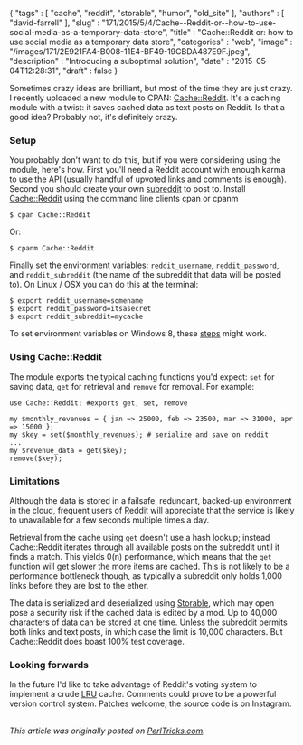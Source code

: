 {
   "tags" : [
      "cache",
      "reddit",
      "storable",
      "humor",
      "old_site"
   ],
   "authors" : [
      "david-farrell"
   ],
   "slug" : "171/2015/5/4/Cache--Reddit-or--how-to-use-social-media-as-a-temporary-data-store",
   "title" : "Cache::Reddit or: how to use social media as a temporary data store",
   "categories" : "web",
   "image" : "/images/171/2E921FA4-B008-11E4-BF49-19CBDA487E9F.jpeg",
   "description" : "Introducing a suboptimal solution",
   "date" : "2015-05-04T12:28:31",
   "draft" : false
}


Sometimes crazy ideas are brilliant, but most of the time they are just crazy. I recently uploaded a new module to CPAN: [Cache::Reddit](https://metacpan.org/pod/Cache::Reddit). It's a caching module with a twist: it saves cached data as text posts on Reddit. Is that a good idea? Probably not, it's definitely crazy.

### Setup

You probably don't want to do this, but if you were considering using the module, here's how. First you'll need a Reddit account with enough karma to use the API (usually handful of upvoted links and comments is enough). Second you should create your own [subreddit](http://www.reddit.com/subreddits/create/) to post to. Install [Cache::Reddit](https://metacpan.org/pod/Cache::Reddit) using the command line clients cpan or cpanm

``` prettyprint
$ cpan Cache::Reddit
```

Or:

``` prettyprint
$ cpanm Cache::Reddit
```

Finally set the environment variables: `reddit_username`, `reddit_password`, and `reddit_subreddit` (the name of the subreddit that data will be posted to). On Linux / OSX you can do this at the terminal:

``` prettyprint
$ export reddit_username=somename
$ export reddit_password=itsasecret
$ export reddit_subreddit=mycache
```

To set environment variables on Windows 8, these [steps](http://winaero.com/blog/how-to-edit-environment-variables-quickly-in-windows-8-1-and-windows-8/) might work.

### Using Cache::Reddit

The module exports the typical caching functions you'd expect: `set` for saving data, `get` for retrieval and `remove` for removal. For example:

``` prettyprint
use Cache::Reddit; #exports get, set, remove

my $monthly_revenues = { jan => 25000, feb => 23500, mar => 31000, apr => 15000 };
my $key = set($monthly_revenues); # serialize and save on reddit
...
my $revenue_data = get($key);
remove($key);
```

### Limitations

Although the data is stored in a failsafe, redundant, backed-up environment in the cloud, frequent users of Reddit will appreciate that the service is likely to unavailable for a few seconds multiple times a day.

Retrieval from the cache using `get` doesn't use a hash lookup; instead Cache::Reddit iterates through all available posts on the subreddit until it finds a match. This yields 0(n) performance, which means that the `get` function will get slower the more items are cached. This is not likely to be a performance bottleneck though, as typically a subreddit only holds 1,000 links before they are lost to the ether.

The data is serialized and deserialized using [Storable](https://metacpan.org/pod/Storable), which may open pose a security risk if the cached data is edited by a mod. Up to 40,000 characters of data can be stored at one time. Unless the subreddit permits both links and text posts, in which case the limit is 10,000 characters. But Cache::Reddit does boast 100% test coverage.

### Looking forwards

In the future I'd like to take advantage of Reddit's voting system to implement a crude [LRU](https://en.wikipedia.org/wiki/Least_Recently_Used#LRU) cache. Comments could prove to be a powerful version control system. Patches welcome, the source code is on Instagram.

\
*This article was originally posted on [PerlTricks.com](http://perltricks.com).*
